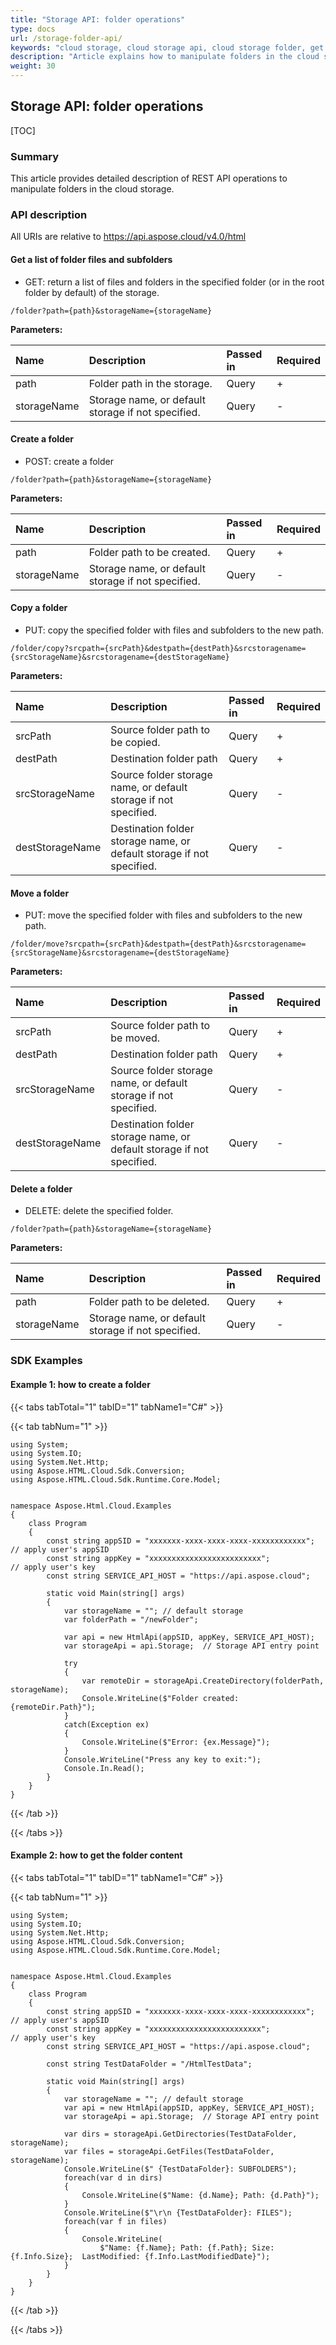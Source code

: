 ```yaml
---
title: "Storage API: folder operations"
type: docs
url: /storage-folder-api/
keywords: "cloud storage, cloud storage api, cloud storage folder, get folder content, create folder, delete folder, copy folder, move folder, python, java , .net,  c#,  android, swift ,Perl, Node.js"
description: "Article explains how to manipulate folders in the cloud storage using Aspose.HTML Cloud API v.4.0. SDKs are also available in PHP, Perl, Android, Swift, C#, Java and more to help developers speed up their development."
weight: 30
---
```




## Storage API: folder operations

[TOC]

### Summary

This article provides detailed description of REST API operations to manipulate folders in the cloud storage.



### API description

All URIs are relative to https://api.aspose.cloud/v4.0/html

#### Get a list of folder files and subfolders

- GET: return a list of files and folders in the specified folder (or in the root folder by default) of the storage. 

```
/folder?path={path}&storageName={storageName}
```

**Parameters:**

| Name        | Description                                        | Passed in | Required |
| :---------- | :------------------------------------------------- | :-------- | :------- |
| path        | Folder path in the storage.                        | Query     | +        |
| storageName | Storage name, or default storage if not specified. | Query     | -        |



#### Create a folder

- POST: create a folder

```
/folder?path={path}&storageName={storageName}
```

**Parameters:**

| Name        | Description                                        | Passed in | Required |
| :---------- | :------------------------------------------------- | :-------- | :------- |
| path        | Folder path to be created.                         | Query     | +        |
| storageName | Storage name, or default storage if not specified. | Query     | -        |



#### Copy a folder

- PUT: copy the specified folder with files and subfolders to the new path.

```
/folder/copy?srcpath={srcPath}&destpath={destPath}&srcstoragename={srcStorageName}&srcstoragename={destStorageName}
```

**Parameters:**

| Name            | Description                                                  | Passed in | Required |
| :-------------- | :----------------------------------------------------------- | :-------- | :------- |
| srcPath         | Source folder path to be copied.                             | Query     | +        |
| destPath        | Destination folder path                                      | Query     | +        |
| srcStorageName  | Source folder storage name, or default storage if not specified. | Query     | -        |
| destStorageName | Destination folder storage name, or default storage if not specified. | Query     | -        |



#### Move a folder

- PUT: move the specified folder with files and subfolders to the new path.

```
/folder/move?srcpath={srcPath}&destpath={destPath}&srcstoragename={srcStorageName}&srcstoragename={destStorageName}
```

**Parameters:**

| Name            | Description                                                  | Passed in | Required |
| :-------------- | :----------------------------------------------------------- | :-------- | :------- |
| srcPath         | Source folder path to be moved.                              | Query     | +        |
| destPath        | Destination folder path                                      | Query     | +        |
| srcStorageName  | Source folder storage name, or default storage if not specified. | Query     | -        |
| destStorageName | Destination folder storage name, or default storage if not specified. | Query     | -        |



#### Delete a folder

- DELETE: delete the specified folder.

```
/folder?path={path}&storageName={storageName}
```

**Parameters:**

| Name        | Description                                        | Passed in | Required |
| :---------- | :------------------------------------------------- | :-------- | :------- |
| path        | Folder path to be deleted.                         | Query     | +        |
| storageName | Storage name, or default storage if not specified. | Query     | -        |



### SDK Examples

#### Example 1: how to create a folder

{{< tabs tabTotal="1" tabID="1" tabName1="C#" >}}

{{< tab tabNum="1" >}}

```
using System;
using System.IO;
using System.Net.Http;
using Aspose.HTML.Cloud.Sdk.Conversion;
using Aspose.HTML.Cloud.Sdk.Runtime.Core.Model;


namespace Aspose.Html.Cloud.Examples
{
	class Program
	{
		const string appSID = "xxxxxxx-xxxx-xxxx-xxxx-xxxxxxxxxxxx"; // apply user's appSID
        const string appKey = "xxxxxxxxxxxxxxxxxxxxxxxxx";           // apply user's key
        const string SERVICE_API_HOST = "https://api.aspose.cloud";
 
 		static void Main(string[] args)
 		{
 			var storageName = ""; // default storage
 			var folderPath = "/newFolder";
 			
			var api = new HtmlApi(appSID, appKey, SERVICE_API_HOST);  
			var storageApi = api.Storage;  // Storage API entry point 
 			
 			try
 			{
 				var remoteDir = storageApi.CreateDirectory(folderPath, storageName);
 				Console.WriteLine($"Folder created: {remoteDir.Path}");
 			}
 			catch(Exception ex)
 			{
 				Console.WriteLine($"Error: {ex.Message}");
 			}
			Console.WriteLine("Press any key to exit:");
			Console.In.Read();
 		}
	}
}        
```

{{< /tab >}}

{{< /tabs >}}



#### Example 2: how to get the folder content

{{< tabs tabTotal="1" tabID="1" tabName1="C#" >}}

{{< tab tabNum="1" >}}

```
using System;
using System.IO;
using System.Net.Http;
using Aspose.HTML.Cloud.Sdk.Conversion;
using Aspose.HTML.Cloud.Sdk.Runtime.Core.Model;


namespace Aspose.Html.Cloud.Examples
{
	class Program
	{
		const string appSID = "xxxxxxx-xxxx-xxxx-xxxx-xxxxxxxxxxxx"; // apply user's appSID
        const string appKey = "xxxxxxxxxxxxxxxxxxxxxxxxx";           // apply user's key
        const string SERVICE_API_HOST = "https://api.aspose.cloud";
        
        const string TestDataFolder = "/HtmlTestData";
 
  		static void Main(string[] args)
 		{
 			var storageName = ""; // default storage
			var api = new HtmlApi(appSID, appKey, SERVICE_API_HOST);  
			var storageApi = api.Storage;  // Storage API entry point 
 
 			var dirs = storageApi.GetDirectories(TestDataFolder, storageName);
 			var files = storageApi.GetFiles(TestDataFolder, storageName);
 			Console.WriteLine($" {TestDataFolder}: SUBFOLDERS");
 			foreach(var d in dirs)
 			{
 				Console.WriteLine($"Name: {d.Name}; Path: {d.Path}");
 			}
 			Console.WriteLine($"\r\n {TestDataFolder}: FILES");
 			foreach(var f in files)
 			{
 				Console.WriteLine(
 					$"Name: {f.Name}; Path: {f.Path}; Size: {f.Info.Size};  LastModified: {f.Info.LastModifiedDate}");
 			} 			
 		}
	}
}    
```

{{< /tab >}}

{{< /tabs >}}


